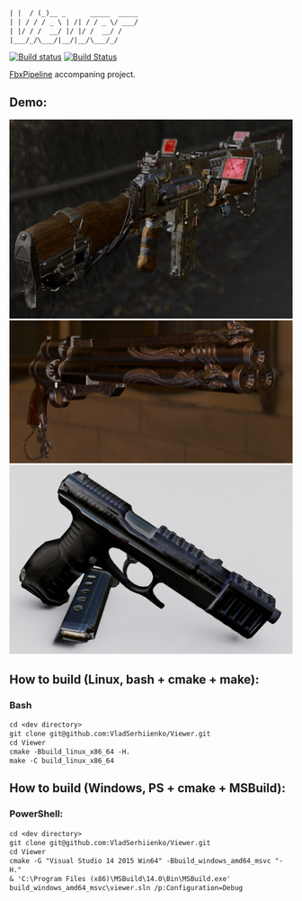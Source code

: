 
``` _    ___                       
| |  / (_)__ _      _____  _____
| | / / / _ \ | /| / / _ \/ ___/
| |/ / /  __/ |/ |/ /  __/ /    
|___/_/\___/|__/|__/\___/_/     
```   

[![Build status](https://ci.appveyor.com/api/projects/status/b6e2hy037a1d4bmv?svg=true)](https://ci.appveyor.com/project/VladSerhiienko/viewer)
[![Build Status](https://travis-ci.org/VladSerhiienko/Viewer.svg?branch=master)](https://travis-ci.org/VladSerhiienko/Viewer)

[FbxPipeline](https://github.com/VladSerhiienko/FbxPipeline) accompaning project.

## Demo:
![alt text](https://github.com/VladSerhiienko/FbxPipeline/blob/master/docs/AK.PNG "AK")
![alt text](https://github.com/VladSerhiienko/FbxPipeline/blob/master/docs/Cerberus.PNG "Cerberus")
![alt text](https://github.com/VladSerhiienko/FbxPipeline/blob/master/docs/9mm.PNG "9mm")

## How to build (Linux, bash + cmake + make):

### Bash
```
cd <dev directory>
git clone git@github.com:VladSerhiienko/Viewer.git
cd Viewer
cmake -Bbuild_linux_x86_64 -H.
make -C build_linux_x86_64
```

## How to build (Windows, PS + cmake + MSBuild): 

### PowerShell:
```
cd <dev directory>
git clone git@github.com:VladSerhiienko/Viewer.git
cd Viewer
cmake -G "Visual Studio 14 2015 Win64" -Bbuild_windows_amd64_msvc "-H."
& 'C:\Program Files (x86)\MSBuild\14.0\Bin\MSBuild.exe' build_windows_amd64_msvc\viewer.sln /p:Configuration=Debug
```
